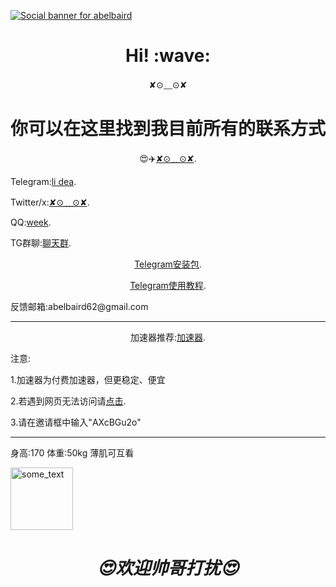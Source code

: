 [![Social banner for
abelbaird](https://github.com/abelbaird/medium/blob/main/svg-gobbler.svg)](https://github.com/abelbaird/abelbaird/blob/main/README.md)
<h1 align='center'> Hi! :wave:</h1>
<p align='center'>
✘⊙﹏⊙✘
</p>
<h1 align='center'>你可以在这里找到我目前所有的联系方式</h1>
<p align='center'>😍✈️<a href="#">✘⊙﹏⊙✘</a>.</p>
<p align='center1'>Telegram:<a href="https://t.me/PJP2064860">li dea</a>.</p>

<p align='center1'>Twitter/x:<a href="https://x.com/PJP2064860?t=2qZNp19uPbugS84yC58Lbw&s=09">✘⊙﹏⊙✘</a>.</p>
<p align='center1'>QQ:<a href="https://qm.qq.com/q/8vicAZQHkc">week</a>.</p>
<p align='center1'>TG群聊:<a href="https://t.me/+uTCabyrpFd83OGNh">聊天群</a>.</p>
<p align='center'><a href="https://telegram.org/android">Telegram安装包</a>.</p>
<p align='center'><a href="https://github.com/abelbaird/Telegram/blob/main/README.md">Telegram使用教程</a>.</p>
<p>反馈邮箱:abelbaird62@gmail.com</p>
<hr>
<p align='center'>加速器推荐:<a href="https://512.jsy.lol/#/register?code=AXcBGu2o">加速器</a>.</p></hr>
<p align='center1'>注意:</p>
<p>1.加速器为付费加速器，但更稳定、便宜</p>
<p>2.若遇到网页无法访问请<a href="https://xn--kbtz0ztjtvlp.com/">点击</a>.</P>
<p>3.请在邀请框中输入"AXcBGu2o"</p>
<hr></hr>
<p>身高:170   体重:50kg
薄肌可互看</p>
<img src="https://github.com/abelbaird/medium/blob/main/1721569577419.jpg" alt="some_text" width="100" height="100">


<h1 align='center'><i>😍欢迎帅哥打扰😍</i></h1>

